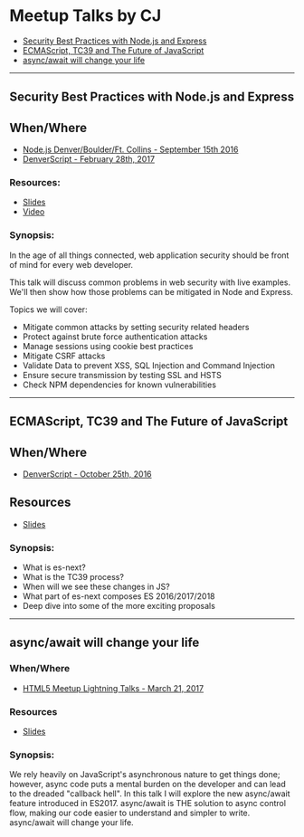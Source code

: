 # Meetup Talks by CJ

* [Security Best Practices with Node.js and Express](https://github.com/w3cj/meetup-talks/blob/master/README.md#security-best-practices-with-nodejs-and-express)
* [ECMAScript, TC39 and The Future of JavaScript](https://github.com/w3cj/meetup-talks/blob/master/README.md#ecmascript-tc39-and-the-future-of-javascript)
* [async/await will change your life](https://github.com/w3cj/meetup-talks/blob/master/README.md#asyncawait-will-change-your-life)

---

## Security Best Practices with Node.js and Express

## When/Where
* [Node.js Denver/Boulder/Ft. Collins - September 15th 2016](https://www.meetup.com/Node-js-Denver-Boulder/events/233821739/)
* [DenverScript - February 28th, 2017](https://www.meetup.com/DenverScript/events/236644665/)

### Resources:
* [Slides](https://github.com/w3cj/node-security)
* [Video](https://www.youtube.com/watch?v=qBLgykeA3Mo)

### Synopsis:
In the age of all things connected, web application security should be front of mind for every web developer.

This talk will discuss common problems in web security with live examples. We'll then show how those problems can be mitigated in Node and Express.

Topics we will cover:

* Mitigate common attacks by setting security related headers
* Protect against brute force authentication attacks
* Manage sessions using cookie best practices
* Mitigate CSRF attacks
* Validate Data to prevent XSS, SQL Injection and Command Injection
* Ensure secure transmission by testing SSL and HSTS
* Check NPM dependencies for known vulnerabilities

---

## ECMAScript, TC39 and The Future of JavaScript

## When/Where
* [DenverScript - October 25th, 2016](https://www.meetup.com/DenverScript/events/233376991/)

## Resources
* [Slides](https://github.com/w3cj/es-explained)

### Synopsis:
* What is es-next?
* What is the TC39 process?
* When will we see these changes in JS?
* What part of es-next composes ES 2016/2017/2018
* Deep dive into some of the more exciting proposals

---

## async/await will change your life

### When/Where
* [HTML5 Meetup Lightning Talks - March 21, 2017](https://www.meetup.com/HTML5-Denver-Users-Group/events/236691464/)

### Resources
* [Slides](https://gist.github.com/w3cj/823a94768cd6bfa6bc70ed4aa0858e09)

### Synopsis:
We rely heavily on JavaScript's asynchronous nature to get things done; however, async code puts a mental burden on the developer and can lead to the dreaded "callback hell". In this talk I will explore the new async/await feature introduced in ES2017. async/await is THE solution to async control flow, making our code easier to understand and simpler to write. async/await will change your life.
